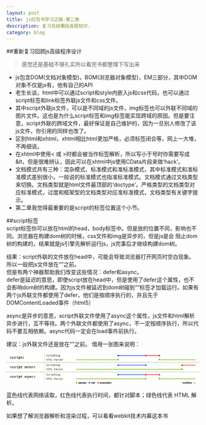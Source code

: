 ```yaml
---
layout: post
title: js红包书学习之路-第二章
description: 复习总结概括高程知识.
category: blog
---
```



##重新复习回顾js高级程序设计  

> 感觉还是基础不够扎实所以看完书都整理下写出来  
  
  * js包含DOM(文档对象模型)，BOM(浏览器对象模型)，EM三部分，其中DOM对象不仅是js有，他有自己的API
  * 老生长谈，html中可以通过script和style内嵌入js和css代码，也可以通过 script标签和link标签外联js文件和css文件。
  * 其中script外联js文件，可以是不同域的js文件，img标签也可以外联不同域的图片文件。这也是为什么script标签和img标签能实现跨域的原因。但是要注意，script外联的跨域文件，最好保证是自己维护的，因为一旦别人修改了该js文件，你引用的同样也改了。  
  * 区别html和xhtml，xhtml相比html更加严格，必须标签闭合等，网上一大堆，不再细说。  
  * 在xhtml中使用< 或 >时都会被当作标签解析，所以写小于号时你需要写成 &lt，但是很难辨认，因此可以在xhtml中js使用CData片段来做‘hack’。
  * 文档模式共有三种：混杂模式、标准模式和准标准模式，其中标准模式和准标准模式差别很小，一般说的标准模式也指准标准模式。文档模式通过文档类型
  来切换。文档类型就是html文件最顶部的‘doctype’。严格类型的文档类型对应标准模式，过度和框架型的文档类型对应准标准模式，文档类型有关键字提示。  
  * 第二章我觉得最重要的是script的标签位置这个小节。  

##script标签  
script标签你可以放在html的head，body标签中。但是放的位置不同，影响也不同。浏览器在构建dom树的时候，css文件和img是异步的，但是js是会
阻止dom树的构建的，结果就是js引擎先解析运行js，js完事后才继续构建dom树。    

结果：script外联的文件放在head中，可能会导致浏览器打开网页时空白现象。所以一般把js文件放在“</body>”之前。  
但是有两个神器帮助我们改变这些情况：defer和async。  
defer是延迟的意思，即使script放在head中，但是使用了defer这个属性，也不会影响dom树的构建。因为js文件被延迟到dom树碰到“</html>”标签才加载运行。如果有两个js外联文件都使用了defer，他们是按顺序执行的，并且先于DOMContentLoaded事件（html5）   

async是异步的意思，script外联文件使用了async这个属性，js文件和html解析异步进行，互不等待。两个外联文件都使用了async，不一定按顺序执行，所以代码不要互相依赖。async代码一定会在load事件前执行。    

建议：js外联文件还是放在“</body>”之前。
借用一张图来说明：  

<img src="../../images/js1.jpg">  
  
蓝色线代表网络读取，红色线代表执行时间，都针对脚本；绿色线代表 HTML 解析。  
  
  如果想了解浏览器解析和渲染过程，可以看看webkit技术内幕这本书